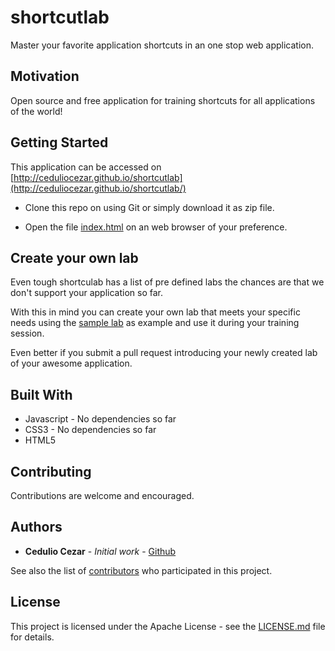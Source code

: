 # shortcutlab

Master your favorite application shortcuts in an one stop web application.

## Motivation

Open source and free application for training shortcuts for all applications of the world!

## Getting Started

This application can be accessed on [http://ceduliocezar.github.io/shortcutlab](http://ceduliocezar.github.io/shortcutlab/)

- Clone this repo on using Git or simply download it as zip file.

- Open the file [index.html](index.html) on an web browser of your preference.

## Create your own lab

Even tough shortculab has a list of pre defined labs the chances are that we don't support your application so far.

With this in mind you can create your own lab that meets your specific needs using the [sample lab](labs/sample_1.0.0_all.lab) as example and use it during your training session.

Even better if you submit a pull request introducing your newly created lab of your awesome application.

## Built With

- Javascript - No dependencies so far
- CSS3 - No dependencies so far
- HTML5

## Contributing

Contributions are welcome and encouraged.

## Authors

- **Cedulio Cezar** - _Initial work_ - [Github](https://github.com/ceduliocezar)

See also the list of [contributors](https://github.com/ceduliocezar/shortcutlab/graphs/contributors) who participated in this project.

## License

This project is licensed under the Apache License - see the [LICENSE.md](LICENSE.md) file for details.
